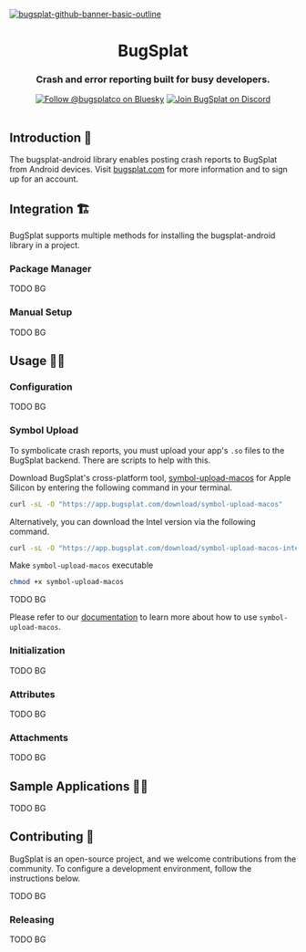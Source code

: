 [![bugsplat-github-banner-basic-outline](https://user-images.githubusercontent.com/20464226/149019306-3186103c-5315-4dad-a499-4fd1df408475.png)](https://bugsplat.com)
<br/>

# <div align="center">BugSplat</div>

### **<div align="center">Crash and error reporting built for busy developers.</div>**

<div align="center">
    <a href="https://bsky.app/profile/bugsplatco.bsky.social"><img alt="Follow @bugsplatco on Bluesky" src="https://img.shields.io/badge/dynamic/json?url=https%3A%2F%2Fpublic.api.bsky.app%2Fxrpc%2Fapp.bsky.actor.getProfile%2F%3Factor%3Dbugsplatco.bsky.social&query=%24.followersCount&style=social&logo=bluesky&label=Follow%20%40bugsplatco.bsky.social"></a>
    <a href="https://discord.gg/bugsplat"><img alt="Join BugSplat on Discord" src="https://img.shields.io/discord/664965194799251487?label=Join%20Discord&logo=Discord&style=social"></a>
</div>

<br/>

## Introduction 👋

The bugsplat-android library enables posting crash reports to BugSplat from Android devices. Visit [bugsplat.com](https://www.bugsplat.com) for more information and to sign up for an account.

## Integration 🏗️

BugSplat supports multiple methods for installing the bugsplat-android library in a project.

### Package Manager

TODO BG

### Manual Setup

TODO BG

## Usage 🧑‍💻

### Configuration

TODO BG

### Symbol Upload

To symbolicate crash reports, you must upload your app's `.so` files to the BugSplat backend. There are scripts to help with this.

Download BugSplat's cross-platform tool, [symbol-upload-macos](https://docs.bugsplat.com/education/faq/how-to-upload-symbol-files-with-symbol-upload) for Apple Silicon by entering the following command in your terminal.

```sh
curl -sL -O "https://app.bugsplat.com/download/symbol-upload-macos"
```

Alternatively, you can download the Intel version via the following command.

```sh
curl -sL -O "https://app.bugsplat.com/download/symbol-upload-macos-intel"
```

Make `symbol-upload-macos` executable

```sh
chmod +x symbol-upload-macos
```

TODO BG

Please refer to our [documentation](https://docs.bugsplat.com/education/faq/how-to-upload-symbol-files-with-symbol-upload) to learn more about how to use `symbol-upload-macos`.

### Initialization

TODO BG

### Attributes

TODO BG

### Attachments

TODO BG

## Sample Applications 🧑‍🏫

TODO BG

## Contributing 🤝

BugSplat is an open-source project, and we welcome contributions from the community. To configure a development environment, follow the instructions below.

TODO BG

### Releasing

TODO BG
